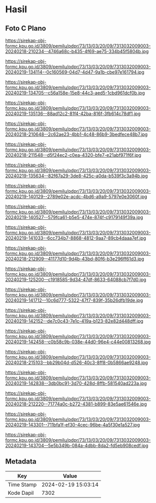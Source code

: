 # Hasil

## Foto C Plano

https://sirekap-obj-formc.kpu.go.id/3809/pemilu/pdpr/73/13/03/20/09/7313032009003-20240218-210234--4746a68c-b435-4f69-ae75-334b45f5804b.jpg

https://sirekap-obj-formc.kpu.go.id/3809/pemilu/pdpr/73/13/03/20/09/7313032009003-20240219-134114--0c160569-04d7-4d47-9a1b-cbe97e161794.jpg

https://sirekap-obj-formc.kpu.go.id/3809/pemilu/pdpr/73/13/03/20/09/7313032009003-20240219-134705--c56a158e-15e8-44c3-aed5-1cbd961dcf0b.jpg

https://sirekap-obj-formc.kpu.go.id/3809/pemilu/pdpr/73/13/03/20/09/7313032009003-20240219-135136--88ad12c2-81f4-42ba-816f-3fb614c78df1.jpg

https://sirekap-obj-formc.kpu.go.id/3809/pemilu/pdpr/73/13/03/20/09/7313032009003-20240218-210648--2c62ae23-4bb1-4c48-86b9-3bedfece48b7.jpg

https://sirekap-obj-formc.kpu.go.id/3809/pemilu/pdpr/73/13/03/20/09/7313032009003-20240218-211548--d5f24ec2-c0ea-4320-bfe7-e21abf971f6f.jpg

https://sirekap-obj-formc.kpu.go.id/3809/pemilu/pdpr/73/13/03/20/09/7313032009003-20240219-135634--82f67a29-3de8-425c-a0da-b539f3c3a94b.jpg

https://sirekap-obj-formc.kpu.go.id/3809/pemilu/pdpr/73/13/03/20/09/7313032009003-20240219-140129--2789e02e-acdc-4bd6-a9a9-5797e0e3060f.jpg

https://sirekap-obj-formc.kpu.go.id/3809/pemilu/pdpr/73/13/03/20/09/7313032009003-20240219-140527--579fca61-b5e5-474e-874f-c9179149f39a.jpg

https://sirekap-obj-formc.kpu.go.id/3809/pemilu/pdpr/73/13/03/20/09/7313032009003-20240219-141033--6cc734b7-8868-4812-9aa7-89cb4daaa7ef.jpg

https://sirekap-obj-formc.kpu.go.id/3809/pemilu/pdpr/73/13/03/20/09/7313032009003-20240218-212909--41177d10-9d4b-43bd-80f6-b3e296ff61d3.jpg

https://sirekap-obj-formc.kpu.go.id/3809/pemilu/pdpr/73/13/03/20/09/7313032009003-20240219-125200--c1918585-9d34-47df-8633-64088cb7f7d0.jpg

https://sirekap-obj-formc.kpu.go.id/3809/pemilu/pdpr/73/13/03/20/09/7313032009003-20240219-141712--10c6d777-5322-47f7-839f-35b26dfb19de.jpg

https://sirekap-obj-formc.kpu.go.id/3809/pemilu/pdpr/73/13/03/20/09/7313032009003-20240219-142152--de7c0c43-7e1c-419a-b123-82e82d448dff.jpg

https://sirekap-obj-formc.kpu.go.id/3809/pemilu/pdpr/73/13/03/20/09/7313032009003-20240219-142458--c0b58c9b-038e-44d0-96e4-c44e00813268.jpg

https://sirekap-obj-formc.kpu.go.id/3809/pemilu/pdpr/73/13/03/20/09/7313032009003-20240218-215103--bb29b04d-d526-40c3-8ff8-0b5866ae9248.jpg

https://sirekap-obj-formc.kpu.go.id/3809/pemilu/pdpr/73/13/03/20/09/7313032009003-20240219-142838--3db0bc91-3d70-428d-8ffb-581540ad223a.jpg

https://sirekap-obj-formc.kpu.go.id/3809/pemilu/pdpr/73/13/03/20/09/7313032009003-20240218-212220--71774a0c-b272-4381-b899-83e5ae61546e.jpg

https://sirekap-obj-formc.kpu.go.id/3809/pemilu/pdpr/73/13/03/20/09/7313032009003-20240219-143301--711bfa1f-ef30-4cec-96be-4a5f30e1a527.jpg

https://sirekap-obj-formc.kpu.go.id/3809/pemilu/pdpr/73/13/03/20/09/7313032009003-20240219-143704--5e5b349b-084a-4dbb-8da2-fd5eb908cedf.jpg


## Metadata

| Key        | Value               |
| ---------- | ------------------- |
| Time Stamp | 2024-02-19 15:03:14 |
| Kode Dapil | 7302                |



